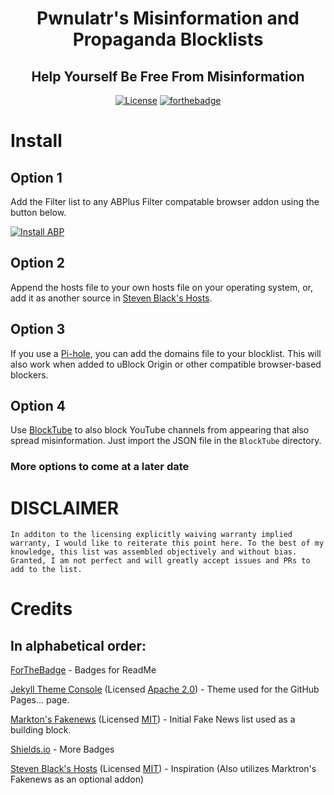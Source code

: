 <div align="center">

# Pwnulatr's Misinformation and Propaganda Blocklists
## Help Yourself Be Free From Misinformation
[![License](https://img.shields.io/github/license/Pwnulatr/blocklist?style=for-the-badge)](https://github.com/Pwnulatr/blocklist/blob/main/LICENSE)
[![forthebadge](https://img.shields.io/badge/Built%20with-Resentment-orange?style=for-the-badge)](https://forthebadge.com)

</div>

# Install
## Option 1
Add the Filter list to any ABPlus Filter compatable browser addon using the button below.

[![Install ABP](https://img.shields.io/badge/Install-For%20ABP%20Filter-red?style=for-the-badge)](abp:subscribe?location=https//pwnulatr.github.io/blocklist/domain-formats/ABP-Filter&title=Pwnulatr%27s%20Misinformation%20and%20Propaganda%20Blocklist)
## Option 2
Append the hosts file to your own hosts file on your operating system, or, add it as another source in [Steven Black's Hosts](https://github.com/StevenBlack/hosts).
## Option 3
If you use a [Pi-hole](https://pi-hole.net/), you can add the domains file to your blocklist. This will also work when added to uBlock Origin or other compatible browser-based blockers.
## Option 4
Use [BlockTube]() to also block YouTube channels from appearing that also spread misinformation. Just import the JSON file in the `BlockTube` directory.
### More options to come at a later date
# DISCLAIMER
```
In additon to the licensing explicitly waiving warranty implied warranty, I would like to reiterate this point here. To the best of my knowledge, this list was assembled objectively and without bias. Granted, I am not perfect and will greatly accept issues and PRs to add to the list.
```
# Credits
## In alphabetical order:
[ForTheBadge](https://forthebadge.com) - Badges for ReadMe

[Jekyll Theme Console](https://github.com/b2a3e8/jekyll-theme-console) (Licensed [Apache 2.0](https://github.com/b2a3e8/jekyll-theme-console/blob/master/LICENSE.txt)) - Theme used for the GitHub Pages... page.

[Markton's Fakenews](https://github.com/marktron/fakenews) (Licensed [MIT](https://github.com/marktron/fakenews/blob/master/LICENSE)) - Initial Fake News list used as a building block.

[Shields.io](https://shields.io/) - More Badges

[Steven Black's Hosts](https://github.com/StevenBlack/hosts) (Licensed [MIT](https://github.com/StevenBlack/hosts/blob/master/license.txt)) - Inspiration (Also utilizes Marktron's Fakenews as an optional addon)
